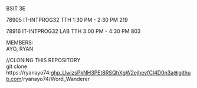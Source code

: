 BSIT 3E<br>

78905 IT-INTPROG32 TTH 1:30 PM - 2:30 PM 219<br>

78916 IT-INTPROG32 LAB TTH 3:00 PM - 4:30 PM 803<br>


MEMBERS:<br>
AYO, RYAN<br>


//CLONING THIS REPOSITORY<br>
git clone https://ryanayo74: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@github.com/ryanayo74/Word_Wanderer<br>
